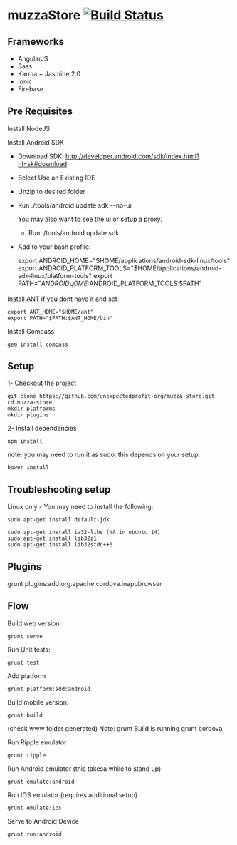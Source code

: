 muzzaStore [![Build Status](https://secure.travis-ci.org/unexpectedprofit-org/muzza-store.png?branch=master)](https://travis-ci.org/unexpectedprofit-org/muzza-store)
=====

## Frameworks

- AngularJS
- Sass
- Karma + Jasmine 2.0
- Ionic
- Firebase

## Pre Requisites

Install NodeJS

Install Android SDK

- Download SDK: http://developer.android.com/sdk/index.html?hl=sk#download
- Select Use an Existing IDE
- Unzip to desired folder
- Run ./tools/android update sdk --no-ui

    You may also want to see the ui or setup a proxy.

    - Run ./tools/android update sdk

- Add to your bash profile:

    export ANDROID_HOME="$HOME/applications/android-sdk-linux/tools"
    export ANDROID_PLATFORM_TOOLS="$HOME/applications/android-sdk-linux/platform-tools"
    export PATH="$ANDROID_HOME:$ANDROID_PLATFORM_TOOLS:$PATH"

Install ANT if you dont have it and set

    export ANT_HOME="$HOME/ant"
    export PATH="$PATH:$ANT_HOME/bin"

Install Compass

    gem install compass

## Setup

1- Checkout the project

    git clone https://github.com/unexpectedprofit-org/muzza-store.git
    cd muzza-store
    mkdir platforms
    mkdir plugins

2- Install dependencies

    npm install

note: you may need to run it as sudo. this depends on your setup.

    bower install

## Troubleshooting setup

Linux only - You may need to install the following:

    sudo apt-get install default-jdk

    sudo apt-get install ia32-libs (NA in ubuntu 14)
    sudo apt-get install lib32z1
    sudo apt-get install lib32stdc++6

## Plugins

grunt plugins:add:org.apache.cordova.inappbrowser

## Flow

Build web version:

    grunt serve

Run Unit tests:

    grunt test

Add platform

    grunt platform:add:android

Build mobile version:

    grunt build

(check www folder generated)
Note: grunt Build is running grunt cordova

Run Ripple emulator

    grunt ripple

Run Android emulator (this takesa while to stand up)

    grunt emulate:android

Run IOS emulator (requires additional setup)

    grunt emulate:ios

Serve to Android Device

    grunt run:android


